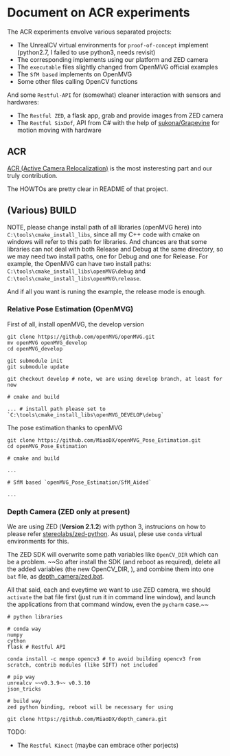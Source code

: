 # Document on ACR experiments

The ACR experiments envolve various separated projects:

* The UnrealCV virtual environments for `proof-of-concept` implement (python2.7, I failed to use python3, needs revisit)
* The corresponding implements using our platform and ZED camera
* The `executable` files slightly changed from OpenMVG official examples
* The `SfM based` implements on OpenMVG
* Some other files calling OpenCV functions

And some `Restful-API` for (somewhat) cleaner interaction with sensors and hardwares:

* The `Restful ZED`, a flask app, grab and provide images from ZED camera
* The `Restful SixDof`, API from C# with the help of [sukona/Grapevine](https://github.com/sukona/Grapevine) for motion moving with hardware


## ACR

[ACR (Active Camera Relocalization)](https://github.com/MiaoDX/ACR) is the most insteresting part and our truly contribution. 

The HOWTOs are pretty clear in README of that project.

## (Various) BUILD

NOTE, please change install path of all libraries (openMVG here) into `C:\tools\cmake_install_libs`, since all my C++ code with cmake on windows will refer to this path for libraries. And chances are that some libraries can not deal with both Release and Debug at the same directory, so we may need two install paths, one for Debug and one for Release. For example, the OpenMVG can have two install paths: `C:\tools\cmake_install_libs\openMVG\debug` and `C:\tools\cmake_install_libs\openMVG\release`.

And if all you want is runing the example, the release mode is enough.

### Relative Pose Estimation (OpenMVG)

First of all, install openMVG, the develop version

``` vi
git clone https://github.com/openMVG/openMVG.git
mv openMVG openMVG_develop
cd openMVG_develop

git submodule init
git submodule update

git checkout develop # note, we are using develop branch, at least for now

# cmake and build

... # install path please set to `C:\tools\cmake_install_libs\openMVG_DEVELOP\debug`

```


The pose estimation thanks to openMVG

``` vi
git clone https://github.com/MiaoDX/openMVG_Pose_Estimation.git
cd openMVG_Pose_Estimation

# cmake and build

...

# SfM based `openMVG_Pose_Estimation/SfM_Aided`

...
```

### Depth Camera (ZED only at present)

We are using ZED (**Version 2.1.2**) with python 3, instrucions on how to please refer [stereolabs/zed-python](https://github.com/stereolabs/zed-python). As usual, plese use `conda` virtual environments for this.

The ZED SDK will overwrite some path variables like `OpenCV_DIR` which can be a problem. ~~So after install the SDK (and reboot as required), delete all the added variables (the new OpenCV_DIR, ), and combine them into one `bat` file, as [depth_camera/zed.bat](https://github.com/MiaoDX/depth_camera/blob/master/zed.bat).

All that said, each and eveytime we want to use ZED camera, we should `activate` the bat file first (just run it in command line window), and launch the applications from that command window, even the `pycharm` case.~~

``` vi
# python libraries

# conda way
numpy
cython
flask # Restful API

conda install -c menpo opencv3 # to avoid building opencv3 from scratch, contrib modules (like SIFT) not included

# pip way
unrealcv ~~v0.3.9~~ v0.3.10
json_tricks

# build way
zed python binding, reboot will be necessary for using
```

``` vi
git clone https://github.com/MiaoDX/depth_camera.git
```















TODO:

* The `Restful Kinect` (maybe can embrace other porjects)
